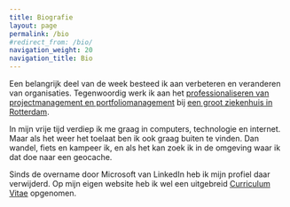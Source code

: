 ```yaml
---
title: Biografie
layout: page
permalink: /bio
#redirect_from: /bio/
navigation_weight: 20
navigation_title: Bio
---
```

Een belangrijk deel van de week besteed ik aan verbeteren en veranderen van organisaties. Tegenwoordig werk ik aan het [professionaliseren van projectmanagement en portfoliomanagement](http://ipma.nl/) bij [een groot ziekenhuis in Rotterdam](http://maasstadziekenhuis.nl/).

In mijn vrije tijd verdiep ik me graag in computers, technologie en internet. Maar als het weer het toelaat ben ik ook graag buiten te vinden. Dan wandel, fiets en kampeer ik, en als het kan zoek ik in de omgeving waar ik dat doe naar een geocache.

Sinds de overname door Microsoft van LinkedIn heb ik mijn profiel daar verwijderd. Op mijn eigen website heb ik wel een uitgebreid [Curriculum Vitae](/cv) opgenomen.
